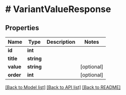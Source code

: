 # # VariantValueResponse

## Properties

Name | Type | Description | Notes
------------ | ------------- | ------------- | -------------
**id** | **int** |  |
**title** | **string** |  |
**value** | **string** |  | [optional]
**order** | **int** |  | [optional]

[[Back to Model list]](../../README.md#models) [[Back to API list]](../../README.md#endpoints) [[Back to README]](../../README.md)
